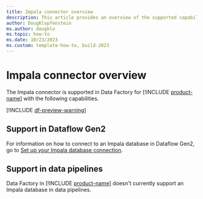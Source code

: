 ```yaml
---
title: Impala connector overview
description: This article provides an overview of the supported capabilities of the Impala connector.
author: DougKlopfenstein
ms.author: dougklo
ms.topic: how-to
ms.date: 10/23/2023
ms.custom: template-how-to, build-2023
---
```


# Impala connector overview

The Impala connector is supported in Data Factory for [!INCLUDE [product-name](../includes/product-name.md)] with the following capabilities.

[!INCLUDE [df-preview-warning](includes/data-factory-preview-warning.md)]

## Support in Dataflow Gen2

For information on how to connect to an Impala database in Dataflow Gen2, go to [Set up your Impala database connection](connector-impala.md).

## Support in data pipelines

Data Factory in [!INCLUDE [product-name](../includes/product-name.md)] doesn't currently support an Impala database in data pipelines.
